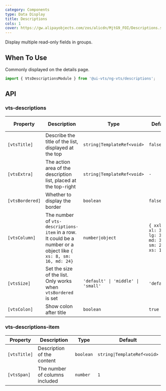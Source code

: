 ```yaml
---
category: Components
type: Data Display
title: Descriptions
cols: 1
cover: https://gw.alipayobjects.com/zos/alicdn/MjtG9_FOI/Descriptions.svg
---
```


Display multiple read-only fields in groups.

## When To Use

Commonly displayed on the details page.

```ts
import { VtsDescriptionsModule } from '@ui-vts/ng-vts/descriptions';
```

## API

### vts-descriptions

| Property | Description | Type | Default | Global Config |
| -------- | ----------- | ---- | ------- | ------------- |
| `[vtsTitle]` | Describe the title of the list, displayed at the top | `string\|TemplateRef<void>` | `false` |
| `[vtsExtra]` | The action area of the description list, placed at the top-right | `string\|TemplateRef<void>` | `-` |
| `[vtsBordered]` | Whether to display the border | `boolean` | `false` | ✅ |
| `[vtsColumn]` | The number of `vts-descriptions-item` in a row. It could be a number or a object like `{ xs: 8, sm: 16, md: 24}` | `number\|object` | `{ xxl: 3, xl: 3, lg: 3, md: 3, sm: 2, xs: 1 }` | ✅ |
| `[vtsSize]` | Set the size of the list. Only works when `vtsBordered` is set | `'default' \| 'middle' \| 'small'` | `'default'` | ✅ |
| `[vtsColon]` | Show colon after title | `boolean` | `true` | ✅ |

### vts-descriptions-item

| Property | Description | Type | Default |
| -------- | ----------- | ---- | ------- |
| `[vtsTitle]` | Description of the content | `boolean` | `string\|TemplateRef<void>` |
| `[vtsSpan]` | The number of columns included | `number` | `1` |
